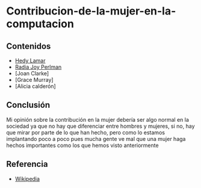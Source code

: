 # Contribucion-de-la-mujer-en-la-computacion
## Contenidos
- [Hedy Lamar](hedylamar.md)
- [Radia Joy Perlman](RadiaJoyPerlman)
- [Joan Clarke]
- [Grace Murray]
- [Alicia calderón] 
## Conclusión
Mi opinión sobre la contribución en la mujer debería ser algo normal en la sociedad ya que no hay que diferenciar entre hombres y mujeres, si no, hay que mirar por parte de lo que han hecho, pero como lo estamos implantando poco a poco pues mucha gente ve mal que una mujer haga hechos importantes como los que hemos visto anteriormente
## Referencia
- [Wikipedia](https://es.wikipedia.org/wiki/Wiki)
